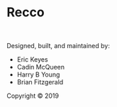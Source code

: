 # Recco

&nbsp;

Designed, built, and maintained by:

* Eric Keyes
* Cadin McQueen
* Harry B Young
* Brian Fitzgerald

Copyright &#169; 2019